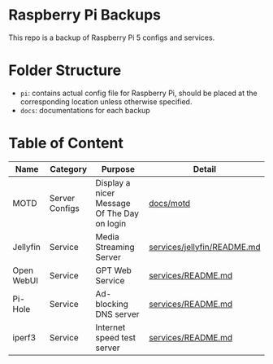 # Raspberry Pi Backups

This repo is a backup of Raspberry Pi 5 configs and services.

# Folder Structure

- `pi`: contains actual config file for Raspberry Pi, should be placed at the corresponding location unless otherwise specified.
- `docs`: documentations for each backup

# Table of Content

| Name       | Category       | Purpose                                     | Detail                                                     |
| ---------- | -------------- | ------------------------------------------- | ---------------------------------------------------------- |
| MOTD       | Server Configs | Display a nicer Message Of The Day on login | [docs/motd](docs/motd/README.md)                           |
| Jellyfin   | Service        | Media Streaming Server                      | [services/jellyfin/README.md](services/jellyfin/README.md) |
| Open WebUI | Service        | GPT Web Service                             | [services/README.md](services/open_webui/README.md)        |
| Pi-Hole    | Service        | Ad-blocking DNS server                      | [services/README.md](services/pihole/README.md)            |
| iperf3     | Service        | Internet speed test server                  | [services/README.md](services/iperf3/README.md)            |
